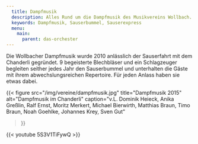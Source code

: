 ```yaml
---
  title: Dampfmusik
  description: Alles Rund um die Dampfmusik des Musikvereins Wollbach.
  keywords: Dampfmusik, Sauserbummel, Sauserexpress
  menu:
    main:
      parent: das-orchester
---
```


Die Wollbacher Dampfmusik wurde 2010 anlässlich der Sauserfahrt mit dem
Chanderli gegründet. 9 begeisterte Blechbläser und ein Schlagzeuger
begleiten seither jedes Jahr den Sauserbummel und unterhalten die Gäste mit
ihrem abwechslungsreichen Repertoire. Für jeden Anlass haben sie etwas dabei.

{{< figure src="/img/vereine/dampfmusik.jpg"
           title="Dampfmusik 2015"
           alt="Dampfmusik im Chanderli"
           caption="v.L. Dominik Heieck, Anika Greßlin, Ralf Ernst, Moritz Merkert, Michael Bierwirth, Matthias Braun, Timo Braun, Noah Goehlke, Johannes Krey, Sven Gut"
>}}

{{< youtube 5S3V1TiFywQ >}}

<!-- {{< youtube dthOc66KttU >}} -->
